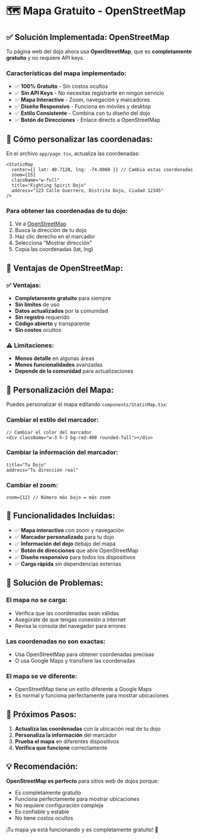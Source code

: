 # 🗺️ Mapa Gratuito - OpenStreetMap

## **✅ Solución Implementada: OpenStreetMap**

Tu página web del dojo ahora usa **OpenStreetMap**, que es **completamente gratuito** y no requiere API keys.

### **Características del mapa implementado:**

- ✅ **100% Gratuito** - Sin costos ocultos
- ✅ **Sin API Keys** - No necesitas registrarte en ningún servicio
- ✅ **Mapa Interactivo** - Zoom, navegación y marcadores
- ✅ **Diseño Responsivo** - Funciona en móviles y desktop
- ✅ **Estilo Consistente** - Combina con tu diseño del dojo
- ✅ **Botón de Direcciones** - Enlace directo a OpenStreetMap

## **📍 Cómo personalizar las coordenadas:**

En el archivo `app/page.tsx`, actualiza las coordenadas:

```tsx
<StaticMap
  center={{ lat: 40.7128, lng: -74.0060 }} // Cambia estas coordenadas
  zoom={15}
  className="w-full"
  title="Fighting Spirit Dojo"
  address="123 Calle Guerrero, Distrito Dojo, Ciudad 12345"
/>
```

### **Para obtener las coordenadas de tu dojo:**

1. Ve a [OpenStreetMap](https://www.openstreetmap.org/)
2. Busca la dirección de tu dojo
3. Haz clic derecho en el marcador
4. Selecciona "Mostrar dirección"
5. Copia las coordenadas (lat, lng)

## **🚀 Ventajas de OpenStreetMap:**

### **✅ Ventajas:**
- **Completamente gratuito** para siempre
- **Sin límites** de uso
- **Datos actualizados** por la comunidad
- **Sin registro** requerido
- **Código abierto** y transparente
- **Sin costos** ocultos

### **⚠️ Limitaciones:**
- **Menos detalle** en algunas áreas
- **Menos funcionalidades** avanzadas
- **Depende de la comunidad** para actualizaciones

## **🎨 Personalización del Mapa:**

Puedes personalizar el mapa editando `components/StaticMap.tsx`:

### **Cambiar el estilo del marcador:**
```tsx
// Cambiar el color del marcador
<div className="w-3 h-3 bg-red-400 rounded-full"></div>
```

### **Cambiar la información del marcador:**
```tsx
title="Tu Dojo"
address="Tu dirección real"
```

### **Cambiar el zoom:**
```tsx
zoom={12} // Número más bajo = más zoom
```

## **📱 Funcionalidades Incluidas:**

- ✅ **Mapa interactivo** con zoom y navegación
- ✅ **Marcador personalizado** para tu dojo
- ✅ **Información del dojo** debajo del mapa
- ✅ **Botón de direcciones** que abre OpenStreetMap
- ✅ **Diseño responsivo** para todos los dispositivos
- ✅ **Carga rápida** sin dependencias externas

## **🔧 Solución de Problemas:**

### **El mapa no se carga:**
- Verifica que las coordenadas sean válidas
- Asegúrate de que tengas conexión a internet
- Revisa la consola del navegador para errores

### **Las coordenadas no son exactas:**
- Usa OpenStreetMap para obtener coordenadas precisas
- O usa Google Maps y transfiere las coordenadas

### **El mapa se ve diferente:**
- OpenStreetMap tiene un estilo diferente a Google Maps
- Es normal y funciona perfectamente para mostrar ubicaciones

## **🎯 Próximos Pasos:**

1. **Actualiza las coordenadas** con la ubicación real de tu dojo
2. **Personaliza la información** del marcador
3. **Prueba el mapa** en diferentes dispositivos
4. **Verifica que funcione** correctamente

## **💡 Recomendación:**

**OpenStreetMap es perfecto** para sitios web de dojos porque:
- Es completamente gratuito
- Funciona perfectamente para mostrar ubicaciones
- No requiere configuración compleja
- Es confiable y estable
- No tiene costos ocultos

¡Tu mapa ya está funcionando y es completamente gratuito! 🎉 